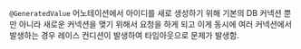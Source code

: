 `@GeneratedValue` 어노테이션에서 아이디를 새로 생성하기 위해 기본의 DB 커넥션 뿐만 아니라 새로운 커넥션을 맺기 위해서 요청을 하게 되고 이게 동시에 여러 커넥션에서 발생하는 경우 레이스 컨디션이 발생하여 타임아웃으로 문제가 발생함.